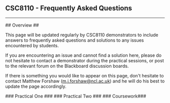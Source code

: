 ## CSC8110 - Frequently Asked Questions #

---

<a name="Overview" />
## Overview ##

This page will be updated regularly by CSC8110 demonstrators to include answers to frequently asked questions and solutions to any issues encountered by students.

If you are encountering an issue and cannot find a solution here, please do not hesitate to contact a demonstrator during the practical sessions, or post to the relevant forum on the Blackboard discussion boards.

If there is something you would like to appear on this page, don't hesitate to contact Matthew Forshaw (m.j.forshaw@ncl.ac.uk) and he will do his best to update the page accordingly.

<a name="PracticalOne" />
### Practical One ###

<a name="PracticalTwo" />
### Practical Two ###

<a name="Coursework" />
### Coursework###

